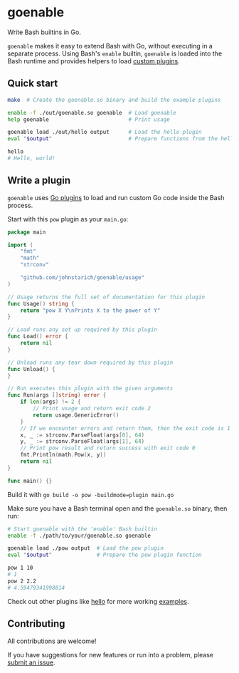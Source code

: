# goenable

Write Bash builtins in Go.

`goenable` makes it easy to extend Bash with Go, without executing in a separate process. Using Bash's `enable` builtin, `goenable` is loaded into the Bash runtime and provides helpers to load [custom plugins](#write-a-plugin).

## Quick start

```bash
make  # Create the goenable.so binary and build the example plugins

enable -f ./out/goenable.so goenable  # Load goenable
help goenable                         # Print usage

goenable load ./out/hello output      # Load the hello plugin
eval "$output"                        # Prepare functions from the hello plugin

hello
# Hello, world!
```

## Write a plugin

`goenable` uses [Go plugins](https://golang.org/pkg/plugin/) to load and run custom Go code inside the Bash process.

Start with this `pow` plugin as your `main.go`:

```go
package main

import (
	"fmt"
	"math"
	"strconv"

	"github.com/johnstarich/goenable/usage"
)

// Usage returns the full set of documentation for this plugin
func Usage() string {
	return "pow X Y\nPrints X to the power of Y"
}

// Load runs any set up required by this plugin
func Load() error {
	return nil
}

// Unload runs any tear down required by this plugin
func Unload() {
}

// Run executes this plugin with the given arguments
func Run(args []string) error {
	if len(args) != 2 {
		// Print usage and return exit code 2
		return usage.GenericError()
	}
	// If we encounter errors and return them, then the exit code is 1
	x, _ := strconv.ParseFloat(args[0], 64)
	y, _ := strconv.ParseFloat(args[1], 64)
	// Print pow result and return success with exit code 0
	fmt.Println(math.Pow(x, y))
	return nil
}

func main() {}
```

Build it with `go build -o pow -buildmode=plugin main.go`

Make sure you have a Bash terminal open and the `goenable.so` binary, then run:

```bash
# Start goenable with the 'enable' Bash builtin
enable -f ./path/to/your/goenable.so goenable

goenable load ./pow output  # Load the pow plugin
eval "$output"              # Prepare the pow plugin function

pow 1 10
# 1
pow 2 2.2
# 4.59479341998814
```

Check out other plugins like [hello](examples/hello/main.go) for more working [examples](examples).

## Contributing

All contributions are welcome!

If you have suggestions for new features or run into a problem, please [submit an issue](https://github.com/JohnStarich/goenable/issues/new).

